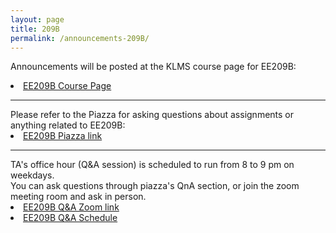 ```yaml
---
layout: page
title: 209B
permalink: /announcements-209B/
---
```


Announcements will be posted at the KLMS course page for EE209B:
<li class="toclevel-1"> <a href="http://klms.kaist.ac.kr/course/view.php?id=118850">EE209B Course Page</a><br>

<hr><p></p>
Please refer to the Piazza for asking questions about assignments or anything related to EE209B:
<li class="toclevel-1"> <a href="https://piazza.com/kaist.ac.kr/fall2020/ee209b">EE209B Piazza link</a><br>

<hr><p></p>
TA's office hour (Q&A session) is scheduled to run from 8 to 9 pm on weekdays. <br>
You can ask questions through piazza's QnA section, or join the zoom meeting room and ask in person. <br>
<li class="toclevel-1"> <a href="https://us02web.zoom.us/j/89393882814?pwd=Rjkrck40ZU5CaVdGZ2pHem5YNi9rZz09">EE209B Q&A Zoom link</a><br>
<li class="toclevel-1"> <a href="https://docs.google.com/spreadsheets/d/1sHbGvaYid7MgxCPHkWQqb7CI-r4X4gPIScZjlSGAP2g/edit?usp=sharing">EE209B Q&A Schedule</a><br>
